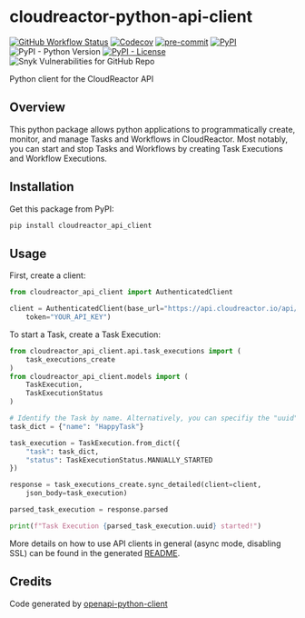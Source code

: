 # cloudreactor-python-api-client

[![GitHub Workflow Status](https://img.shields.io/github/workflow/status/CloudReactor/cloudreactor-python-api-client/CI)](https://github.com/CloudReactor/cloudreactor-python-api-client/actions/workflows/ci.yml)
[![Codecov](https://img.shields.io/codecov/c/github/CloudReactor/cloudreactor-python-api-client)](https://app.codecov.io/github/CloudReactor/cloudreactor-python-api-client)
[![pre-commit](https://img.shields.io/badge/pre--commit-enabled-brightgreen?logo=pre-commit&logoColor=white)](https://github.com/pre-commit/pre-commit)
[![PyPI](https://img.shields.io/pypi/v/cloudreactor-api-client)](https://pypi.org/project/cloudreactor-api-client/)
![PyPI - Python Version](https://img.shields.io/pypi/pyversions/cloudreactor-api-client)
[![PyPI - License](https://img.shields.io/pypi/l/cloudreactor-api-client)](https://opensource.org/licenses/BSD-2-Clause)
![Snyk Vulnerabilities for GitHub Repo](https://img.shields.io/snyk/vulnerabilities/github/CloudReactor/cloudreactor-python-api-client)


Python client for the CloudReactor API

## Overview

This python package allows python applications to programmatically
create, monitor, and manage Tasks and Workflows in CloudReactor. Most
notably, you can start and stop Tasks and Workflows by creating Task
Executions and Workflow Executions.

## Installation

Get this package from PyPI:

```bash
pip install cloudreactor_api_client
```

## Usage

First, create a client:

```python
from cloudreactor_api_client import AuthenticatedClient

client = AuthenticatedClient(base_url="https://api.cloudreactor.io/api/v1",
    token="YOUR_API_KEY")

```

To start a Task, create a Task Execution:

```python
from cloudreactor_api_client.api.task_executions import (
    task_executions_create
)
from cloudreactor_api_client.models import (
    TaskExecution,
    TaskExecutionStatus
)

# Identify the Task by name. Alternatively, you can specifiy the "uuid".
task_dict = {"name": "HappyTask"}

task_execution = TaskExecution.from_dict({
    "task": task_dict,
    "status": TaskExecutionStatus.MANUALLY_STARTED
})

response = task_executions_create.sync_detailed(client=client,
    json_body=task_execution)

parsed_task_execution = response.parsed

print(f"Task Execution {parsed_task_execution.uuid} started!")

```

More details on how to use API clients in general (async mode, disabling SSL)
can be found in the generated [README](cloudreactor-api-client/README.md).


## Credits

Code generated by [openapi-python-client](https://github.com/openapi-generators/openapi-python-client)
